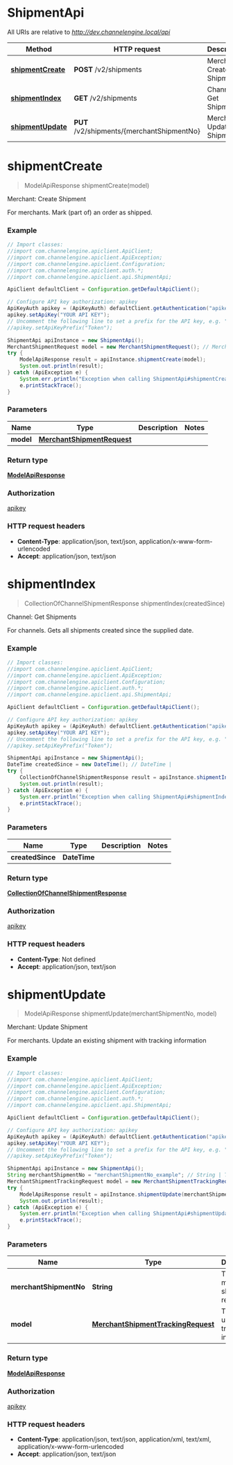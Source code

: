 # ShipmentApi

All URIs are relative to *http://dev.channelengine.local/api*

Method | HTTP request | Description
------------- | ------------- | -------------
[**shipmentCreate**](ShipmentApi.md#shipmentCreate) | **POST** /v2/shipments | Merchant: Create Shipment
[**shipmentIndex**](ShipmentApi.md#shipmentIndex) | **GET** /v2/shipments | Channel: Get Shipments
[**shipmentUpdate**](ShipmentApi.md#shipmentUpdate) | **PUT** /v2/shipments/{merchantShipmentNo} | Merchant: Update Shipment


<a name="shipmentCreate"></a>
# **shipmentCreate**
> ModelApiResponse shipmentCreate(model)

Merchant: Create Shipment

For merchants.    Mark (part of) an order as shipped.

### Example
```java
// Import classes:
//import com.channelengine.apiclient.ApiClient;
//import com.channelengine.apiclient.ApiException;
//import com.channelengine.apiclient.Configuration;
//import com.channelengine.apiclient.auth.*;
//import com.channelengine.apiclient.api.ShipmentApi;

ApiClient defaultClient = Configuration.getDefaultApiClient();

// Configure API key authorization: apikey
ApiKeyAuth apikey = (ApiKeyAuth) defaultClient.getAuthentication("apikey");
apikey.setApiKey("YOUR API KEY");
// Uncomment the following line to set a prefix for the API key, e.g. "Token" (defaults to null)
//apikey.setApiKeyPrefix("Token");

ShipmentApi apiInstance = new ShipmentApi();
MerchantShipmentRequest model = new MerchantShipmentRequest(); // MerchantShipmentRequest | 
try {
    ModelApiResponse result = apiInstance.shipmentCreate(model);
    System.out.println(result);
} catch (ApiException e) {
    System.err.println("Exception when calling ShipmentApi#shipmentCreate");
    e.printStackTrace();
}
```

### Parameters

Name | Type | Description  | Notes
------------- | ------------- | ------------- | -------------
 **model** | [**MerchantShipmentRequest**](MerchantShipmentRequest.md)|  |

### Return type

[**ModelApiResponse**](ModelApiResponse.md)

### Authorization

[apikey](../README.md#apikey)

### HTTP request headers

 - **Content-Type**: application/json, text/json, application/x-www-form-urlencoded
 - **Accept**: application/json, text/json

<a name="shipmentIndex"></a>
# **shipmentIndex**
> CollectionOfChannelShipmentResponse shipmentIndex(createdSince)

Channel: Get Shipments

For channels.    Gets all shipments created since the supplied date.

### Example
```java
// Import classes:
//import com.channelengine.apiclient.ApiClient;
//import com.channelengine.apiclient.ApiException;
//import com.channelengine.apiclient.Configuration;
//import com.channelengine.apiclient.auth.*;
//import com.channelengine.apiclient.api.ShipmentApi;

ApiClient defaultClient = Configuration.getDefaultApiClient();

// Configure API key authorization: apikey
ApiKeyAuth apikey = (ApiKeyAuth) defaultClient.getAuthentication("apikey");
apikey.setApiKey("YOUR API KEY");
// Uncomment the following line to set a prefix for the API key, e.g. "Token" (defaults to null)
//apikey.setApiKeyPrefix("Token");

ShipmentApi apiInstance = new ShipmentApi();
DateTime createdSince = new DateTime(); // DateTime | 
try {
    CollectionOfChannelShipmentResponse result = apiInstance.shipmentIndex(createdSince);
    System.out.println(result);
} catch (ApiException e) {
    System.err.println("Exception when calling ShipmentApi#shipmentIndex");
    e.printStackTrace();
}
```

### Parameters

Name | Type | Description  | Notes
------------- | ------------- | ------------- | -------------
 **createdSince** | **DateTime**|  |

### Return type

[**CollectionOfChannelShipmentResponse**](CollectionOfChannelShipmentResponse.md)

### Authorization

[apikey](../README.md#apikey)

### HTTP request headers

 - **Content-Type**: Not defined
 - **Accept**: application/json, text/json

<a name="shipmentUpdate"></a>
# **shipmentUpdate**
> ModelApiResponse shipmentUpdate(merchantShipmentNo, model)

Merchant: Update Shipment

For merchants.    Update an existing shipment with tracking information

### Example
```java
// Import classes:
//import com.channelengine.apiclient.ApiClient;
//import com.channelengine.apiclient.ApiException;
//import com.channelengine.apiclient.Configuration;
//import com.channelengine.apiclient.auth.*;
//import com.channelengine.apiclient.api.ShipmentApi;

ApiClient defaultClient = Configuration.getDefaultApiClient();

// Configure API key authorization: apikey
ApiKeyAuth apikey = (ApiKeyAuth) defaultClient.getAuthentication("apikey");
apikey.setApiKey("YOUR API KEY");
// Uncomment the following line to set a prefix for the API key, e.g. "Token" (defaults to null)
//apikey.setApiKeyPrefix("Token");

ShipmentApi apiInstance = new ShipmentApi();
String merchantShipmentNo = "merchantShipmentNo_example"; // String | The merchant's shipment reference
MerchantShipmentTrackingRequest model = new MerchantShipmentTrackingRequest(); // MerchantShipmentTrackingRequest | The updated tracking information
try {
    ModelApiResponse result = apiInstance.shipmentUpdate(merchantShipmentNo, model);
    System.out.println(result);
} catch (ApiException e) {
    System.err.println("Exception when calling ShipmentApi#shipmentUpdate");
    e.printStackTrace();
}
```

### Parameters

Name | Type | Description  | Notes
------------- | ------------- | ------------- | -------------
 **merchantShipmentNo** | **String**| The merchant&#39;s shipment reference |
 **model** | [**MerchantShipmentTrackingRequest**](MerchantShipmentTrackingRequest.md)| The updated tracking information |

### Return type

[**ModelApiResponse**](ModelApiResponse.md)

### Authorization

[apikey](../README.md#apikey)

### HTTP request headers

 - **Content-Type**: application/json, text/json, application/xml, text/xml, application/x-www-form-urlencoded
 - **Accept**: application/json, text/json

